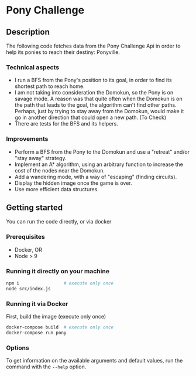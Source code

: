 # Pony Challenge

## Description
The following code fetches data from the Pony Challenge Api in order to help its ponies to reach their destiny: Ponyville.

### Technical aspects
- I run a BFS from the Pony's position to its goal, in order to find its shortest path to reach home.
- I am not taking into consideration the Domokun, so the Pony is on savage mode. A reason was that quite often when the Domokun is on the path that leads to the goal, the algorithm can't find other paths. Perhaps, just by trying to stay away from the Domokun, would make it go in another direction that could open a new path. (To Check)
- There are tests for the BFS and its helpers.

### Improvements
- Perform a BFS from the Pony to the Domokun and use a "retreat" and/or "stay away" strategy.
- Implement an A* algorithm, using an arbitrary function to increase the cost of the nodes near the Domokun.
- Add a wandering mode, with a way of "escaping" (finding circuits).
- Display the hidden image once the game is over.
- Use more efficient data structures.

## Getting started
You can run the code directly, or via docker

### Prerequisites
- Docker, OR
- Node > 9

### Running it directly on your machine
```bash
npm i                 # execute only once
node src/index.js
```

### Running it via Docker
First, build the image (execute only once)
```bash
docker-compose build  # execute only once
docker-compose run pony
```

### Options
To get information on the available arguments and default values, run the command with the `--help` option.

